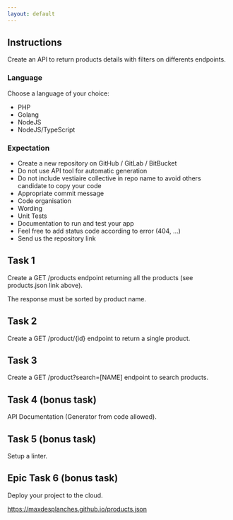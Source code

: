 ```yaml
---
layout: default
---
```


## Instructions

Create an API to return products details with filters on differents endpoints.

### Language

Choose a language of your choice:

- PHP
- Golang
- NodeJS
- NodeJS/TypeScript

### Expectation

- Create a new repository on GitHub / GitLab / BitBucket
- Do not use API tool for automatic generation
- Do not include vestiaire collective in repo name to avoid others candidate to copy your code
- Appropriate commit message
- Code organisation
- Wording
- Unit Tests
- Documentation to run and test your app
- Feel free to add status code according to error (404, ...)
- Send us the repository link

## Task 1
Create a GET /products endpoint returning all the products (see products.json link above).

The response must be sorted by product name.

## Task 2
Create a GET /product/{id} endpoint to return a single product.

## Task 3
Create a GET /product?search=[NAME] endpoint to search products.

## Task 4 (bonus task)
API Documentation (Generator from code allowed).

## Task 5 (bonus task)
Setup a linter.

## Epic Task 6 (bonus task)
Deploy your project to the cloud.


https://maxdesplanches.github.io/products.json
